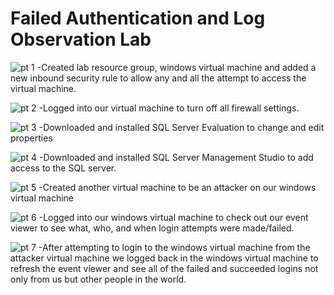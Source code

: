 # Failed Authentication and Log Observation Lab

![pt 1](https://github.com/garrick8jackson/Lab-1/assets/38325200/97b372c9-51ac-4f92-ab71-51ed2c1b7dda)
-Created lab resource group, windows virtual machine and added a new inbound security rule to allow any and all the attempt to access the virtual machine.

![pt 2](https://github.com/garrick8jackson/Lab-1/assets/38325200/aa57cef4-a0d0-4406-9eb4-0bda93ed895a)
-Logged into our virtual machine to turn off all firewall settings.

![pt 3](https://github.com/garrick8jackson/Lab-1/assets/38325200/266bc22d-0f81-435d-83eb-ea81d48e319c)
-Downloaded and installed SQL Server Evaluation to change and edit properties

![pt 4](https://github.com/garrick8jackson/Lab-1/assets/38325200/f9c55a57-3c7b-436d-8662-f28ef93c6265)
-Downloaded and installed SQL Server Management Studio to add access to the SQL server.

![pt 5](https://github.com/garrick8jackson/Lab-1/assets/38325200/beb97969-4593-4764-9a15-cf9fa5b886d6)
-Created another virtual machine to be an attacker on our windows virtual machine

![pt 6](https://github.com/garrick8jackson/Lab-1/assets/38325200/5d3beb07-9179-42ba-af61-ef171672272b)
-Logged into our windows virtual machine to check out our event viewer to see what, who, and when login attempts were made/failed.

![pt 7](https://github.com/garrick8jackson/Lab-1/assets/38325200/c473ac3d-2c47-4fea-b646-8d7daffdbd1b)
-After attempting to login to the windows virtual machine from the attacker virtual machine we logged back in the windows virtual machine to refresh the event viewer and see all of the failed and succeeded logins not only from us but other people in the world.
